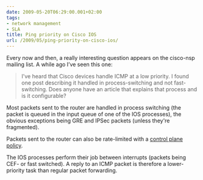 ```yaml
---
date: 2009-05-20T06:29:00.001+02:00
tags:
- network management
- SLA
title: Ping priority on Cisco IOS
url: /2009/05/ping-priority-on-cisco-ios/
---
```

Every now and then, a really interesting question appears on the cisco-nsp mailing list. A while ago I’ve seen this one:

> I've heard that Cisco devices handle ICMP at a low priority. I found one post describing it handled in process-switching and not fast-switching. Does anyone have an article that explains that process and is it configurable?

Most packets sent to the router are handled in process switching (the packet is queued in the input queue of one of the IOS processes), the obvious exceptions being GRE and IPSec packets (unless they're fragmented).

Packets sent to the router can also be rate-limited with a [control plane policy](/2008/11/control-plane-protection-overview/).

The IOS processes perform their job between interrupts (packets being CEF- or fast switched). A reply to an ICMP packet is therefore a lower-priority task than regular packet forwarding.
